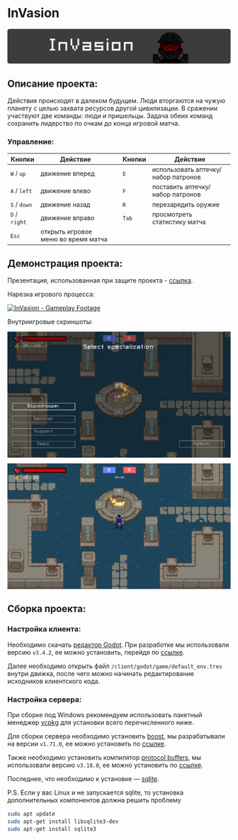 # InVasion
<div style="text-align: center;">
    <img src="readme/repo_logo.png" />
</div>

## Описание проекта:

Действия происходят в далеком будущем. Люди вторгаются на чужую планету с целью захвата ресурсов другой цивилизации. В сражении участвуют две команды: люди и пришельцы.
Задача обеих команд сохранить лидерство по очкам до конца игровой матча.  



### Управление:

| Кнопки | Действие | | Кнопки | Действие |
| --- | --- | --- | --- | --- |
| `W` / `up` | движение вперед |  | `E` | использовать аптечку/набор патронов |
| `A` / `left` | движение влево |  | `F` | поставить аптечку/набор патронов |
| `S` / `down` | движение назад |  | `R` | перезарядить оружие |
| `D` / `right` | движение вправо |  | `Tab` | просмотреть статистику матча |
| `Esc` | открыть игровое меню во время матча |  |


## Демонстрация проекта: 

Презентация, использованная при защите проекта - [ссылка](https://docs.google.com/presentation/d/1lBzSjmXYhELPg0OBNJKAoncFke5LDX_C9CTU3kSo5jA/edit?usp=sharing).

Нарезка игрового процесса:

[![InVasion - Gameplay Footage](https://img.youtube.com/vi/mrqsUgST12c/0.jpg)](https://www.youtube.com/watch?v=mrqsUgST12c)


Внутриигровые скриншоты:
<div style="text-align: center;">
    <img src="readme/screenshot_1.png" style="margin-bottom: 10px;" />
    <img src="readme/screenshot_2.png" />
</div>

## Сборка проекта:

### Настройка клиента:
Необходимо скачать [редактор Godot](https://godotengine.org/download/windows). При разработке мы использовали версию `v3.4.2`, ее можно установить, перейдя по [ссылке](https://downloads.tuxfamily.org/godotengine/3.4.2/).

Далее необходимо открыть файл `/client/godot/game/default_env.tres` внутри движка, после чего можно начинать редактирование исходников клиентского кода.

### Настройка сервера: 

При сборке под Windows рекомендуем использовать пакетный менеджер [vcpkg](https://github.com/microsoft/vcpkg) для установки всего перечисленного ниже.

Для сборки сервера необходимо установить [boost](https://www.boost.org/), мы разрабатывали на версии `v1.71.0`, ее можно установить по [ссылке](https://www.boost.org/users/history/version_1_71_0.html).

Также необходимо установить компилятор [protocol buffers](https://developers.google.com/protocol-buffers/docs/downloads), мы использовали версию `v3.18.0`, ее можно установить по [ссылке](https://github.com/protocolbuffers/protobuf/releases/tag/v3.18.0).

Последнее, что необходимо к установке — [sqlite](https://www.sqlite.org/index.html).

P.S. Если у вас Linux и не запускается sqlite, то установка дополнительных компонентов должна решить проблему

```sh
sudo apt update
sudo apt-get install libsqlite3-dev
sudo apt-get install sqlite3
```
